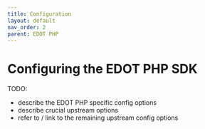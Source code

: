 ```yaml
---
title: Configuration
layout: default
nav_order: 2
parent: EDOT PHP
---
```


# Configuring the EDOT PHP SDK

TODO: 
- describe the EDOT PHP specific config options
- describe crucial upstream options
- refer to / link to the remaining upstream config options